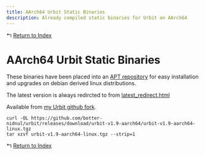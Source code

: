 ```yaml
---
title: AArch64 Urbit Static Binaries
description: Already compiled static binaries for Urbit on AArch64
---
```


↰ [Return to Index](index.md)

# AArch64 Urbit Static Binaries

These binaries have been placed into an [APT repository](Urbit_AArch64_APT_Repository.md) for easy installation and upgrades on debian derived linux distributions.

The latest version is always redircted to from [latest_redirect.html](https://botter-nidnul.github.io/latest_redirect.html)

Available from [my Urbit github fork](https://github.com/botter-nidnul/urbit/releases/tag/urbit-v1.9-aarch64).

```
curl -OL https://github.com/botter-nidnul/urbit/releases/download/urbit-v1.9-aarch64/urbit-v1.9-aarch64-linux.tgz
tar xzvf urbit-v1.9-aarch64-linux.tgz --strip=1
```

↰ [Return to Index](index.md)
